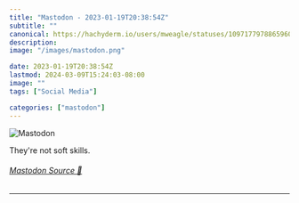 ```yaml
---
title: "Mastodon - 2023-01-19T20:38:54Z"
subtitle: ""
canonical: https://hachyderm.io/users/mweagle/statuses/109717797886596083
description:
image: "/images/mastodon.png"

date: 2023-01-19T20:38:54Z
lastmod: 2024-03-09T15:24:03-08:00
image: ""
tags: ["Social Media"]

categories: ["mastodon"]
---
```

![Mastodon](/images/mastodon.png)

<p>They&#39;re not soft skills.</p>


###### [Mastodon Source 🐘](https://hachyderm.io/@mweagle/109717797886596083)

___
